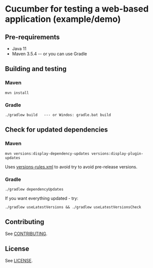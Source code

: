 # Cucumber for testing a web-based application (example/demo)

## Pre-requirements

* Java 11
* Maven 3.5.4 -- or you can use Gradle

## Building and testing

### Maven

```
mvn install
```

### Gradle

```
./gradlew build   --- or Windos: gradle.bat build
```

## Check for updated dependencies

### Maven
```
mvn versions:display-dependency-updates versions:display-plugin-updates
```
Uses [versions-rules.xml](versions-rules.xml) to avoid try to avoid pre-release versions.


### Gradle

```
./gradlew dependencyUpdates
```
If you want everything updated - try:
```
./gradlew useLatestVersions && ./gradlew useLatestVersionsCheck
```

## Contributing

See [CONTRIBUTING](CONTRIBUTING.md).

## License

See [LICENSE](LICENSE).
